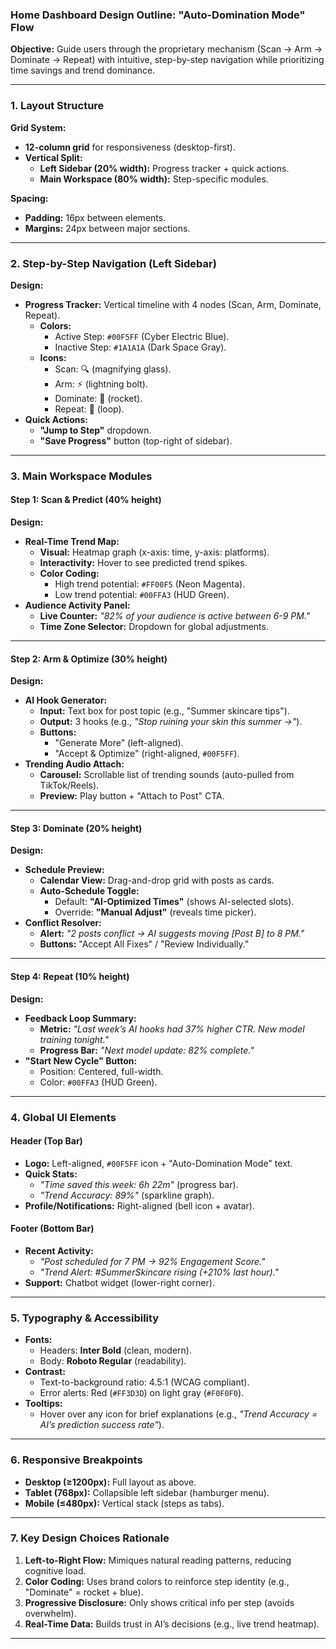 ### **Home Dashboard Design Outline: "Auto-Domination Mode" Flow**  
**Objective:** Guide users through the proprietary mechanism (Scan → Arm → Dominate → Repeat) with intuitive, step-by-step navigation while prioritizing time savings and trend dominance.  

---

### **1. Layout Structure**  
**Grid System:**  
- **12-column grid** for responsiveness (desktop-first).  
- **Vertical Split:**  
  - **Left Sidebar (20% width):** Progress tracker + quick actions.  
  - **Main Workspace (80% width):** Step-specific modules.  

**Spacing:**  
- **Padding:** 16px between elements.  
- **Margins:** 24px between major sections.  

---

### **2. Step-by-Step Navigation (Left Sidebar)**  
**Design:**  
- **Progress Tracker:** Vertical timeline with 4 nodes (Scan, Arm, Dominate, Repeat).  
  - **Colors:**  
    - Active Step: `#00F5FF` (Cyber Electric Blue).  
    - Inactive Step: `#1A1A1A` (Dark Space Gray).  
  - **Icons:**  
    - Scan: 🔍 (magnifying glass).  
    - Arm: ⚡ (lightning bolt).  
    - Dominate: 🚀 (rocket).  
    - Repeat: 🔄 (loop).  
- **Quick Actions:**  
  - **"Jump to Step"** dropdown.  
  - **"Save Progress"** button (top-right of sidebar).  

---

### **3. Main Workspace Modules**  
#### **Step 1: Scan & Predict (40% height)**  
**Design:**  
- **Real-Time Trend Map:**  
  - **Visual:** Heatmap graph (x-axis: time, y-axis: platforms).  
  - **Interactivity:** Hover to see predicted trend spikes.  
  - **Color Coding:**  
    - High trend potential: `#FF00F5` (Neon Magenta).  
    - Low trend potential: `#00FFA3` (HUD Green).  
- **Audience Activity Panel:**  
  - **Live Counter:** *"82% of your audience is active between 6-9 PM."*  
  - **Time Zone Selector:** Dropdown for global adjustments.  

---

#### **Step 2: Arm & Optimize (30% height)**  
**Design:**  
- **AI Hook Generator:**  
  - **Input:** Text box for post topic (e.g., "Summer skincare tips").  
  - **Output:** 3 hooks (e.g., *"Stop ruining your skin this summer →"*).  
  - **Buttons:**  
    - "Generate More" (left-aligned).  
    - "Accept & Optimize" (right-aligned, `#00F5FF`).  
- **Trending Audio Attach:**  
  - **Carousel:** Scrollable list of trending sounds (auto-pulled from TikTok/Reels).  
  - **Preview:** Play button + "Attach to Post" CTA.  

---

#### **Step 3: Dominate (20% height)**  
**Design:**  
- **Schedule Preview:**  
  - **Calendar View:** Drag-and-drop grid with posts as cards.  
  - **Auto-Schedule Toggle:**  
    - Default: **"AI-Optimized Times"** (shows AI-selected slots).  
    - Override: **"Manual Adjust"** (reveals time picker).  
- **Conflict Resolver:**  
  - **Alert:** *"2 posts conflict → AI suggests moving [Post B] to 8 PM."*  
  - **Buttons:** "Accept All Fixes" / "Review Individually."  

---

#### **Step 4: Repeat (10% height)**  
**Design:**  
- **Feedback Loop Summary:**  
  - **Metric:** *"Last week’s AI hooks had 37% higher CTR. New model training tonight."*  
  - **Progress Bar:** *"Next model update: 82% complete."*  
- **"Start New Cycle" Button:**  
  - Position: Centered, full-width.  
  - Color: `#00FFA3` (HUD Green).  

---

### **4. Global UI Elements**  
#### **Header (Top Bar)**  
- **Logo:** Left-aligned, `#00F5FF` icon + "Auto-Domination Mode" text.  
- **Quick Stats:**  
  - *"Time saved this week: 6h 22m"* (progress bar).  
  - *"Trend Accuracy: 89%"* (sparkline graph).  
- **Profile/Notifications:** Right-aligned (bell icon + avatar).  

#### **Footer (Bottom Bar)**  
- **Recent Activity:**  
  - *"Post scheduled for 7 PM → 92% Engagement Score."*  
  - *"Trend Alert: #SummerSkincare rising (+210% last hour)."*  
- **Support:** Chatbot widget (lower-right corner).  

---

### **5. Typography & Accessibility**  
- **Fonts:**  
  - Headers: **Inter Bold** (clean, modern).  
  - Body: **Roboto Regular** (readability).  
- **Contrast:**  
  - Text-to-background ratio: 4.5:1 (WCAG compliant).  
  - Error alerts: Red (`#FF3D3D`) on light gray (`#F0F0F0`).  
- **Tooltips:**  
  - Hover over any icon for brief explanations (e.g., *"Trend Accuracy = AI’s prediction success rate"*).  

---

### **6. Responsive Breakpoints**  
- **Desktop (≥1200px):** Full layout as above.  
- **Tablet (768px):** Collapsible left sidebar (hamburger menu).  
- **Mobile (≤480px):** Vertical stack (steps as tabs).  

---

### **7. Key Design Choices Rationale**  
1. **Left-to-Right Flow:** Mimiques natural reading patterns, reducing cognitive load.  
2. **Color Coding:** Uses brand colors to reinforce step identity (e.g., "Dominate" = rocket + blue).  
3. **Progressive Disclosure:** Only shows critical info per step (avoids overwhelm).  
4. **Real-Time Data:** Builds trust in AI’s decisions (e.g., live trend heatmap).  

---
